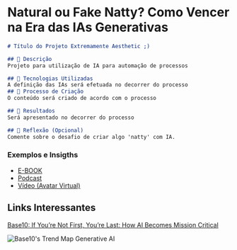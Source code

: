 # Natural ou Fake Natty? Como Vencer na Era das IAs Generativas

```markdown
# Título do Projeto Extremamente Aesthetic ;)

## 📒 Descrição
Projeto para utilização de IA para automação de processos

## 🤖 Tecnologias Utilizadas
A definição das IAs será efetuada no decorrer do processo
## 🧐 Processo de Criação
O conteúdo será criado de acordo com o processo

## 🚀 Resultados
Será apresentado no decorrer do processo

## 💭 Reflexão (Opcional)
Comente sobre o desafio de criar algo 'natty' com IA.
```

### Exemplos e Insigths

- [E-BOOK](/exemplos/E-BOOK.md)
- [Podcast](/exemplos/PODCAST.md)
- [Vídeo (Avatar Virtual)](/exemplos/VIDEO.md)

## Links Interessantes

[Base10: If You’re Not First, You’re Last: How AI Becomes Mission Critical](https://base10.vc/post/generative-ai-mission-critical/)

![Base10's Trend Map Generative AI](https://github.com/digitalinnovationone/lab-natty-or-not/assets/730492/f4df26e8-f8f7-4419-8252-c69d73ea930c)
